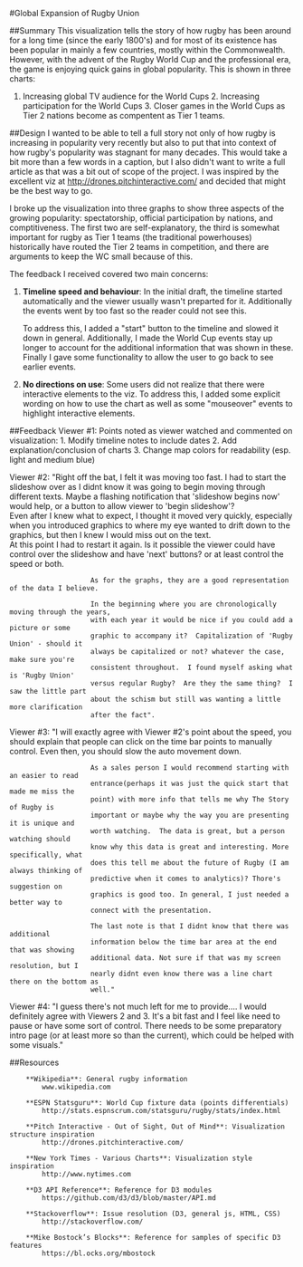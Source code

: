 #Global Expansion of Rugby Union

##Summary
This visualization tells the story of how rugby has been around for a long time
(since the early 1800's) and for most of its existence has been popular in mainly
a few countries, mostly within the Commonwealth.  However, with the advent of the
Rugby World Cup and the professional era, the game is enjoying quick gains in 
global popularity.  This is shown in three charts:
  1. Increasing global TV audience for the World Cups
	2. Increasing participation for the World Cups
	3. Closer games in the World Cups as Tier 2 nations become as compentent as
     Tier 1 teams.

##Design
I wanted to be able to tell a full story not only of how rugby is increasing in 
popularity very recently but also to put that into context of how rugby's 
popularity was stagnant for many decades.  This would take a bit more than a 
few words in a caption, but I also didn't want to write a full article as that
was a bit out of scope of the project.  I was inspired by the excellent viz at
 http://drones.pitchinteractive.com/ and decided that might be the best way to go.
 
I broke up the visualization into three graphs to show three aspects of the growing
popularity: spectatorship, official participation by nations, and comptitiveness.
The first two are self-explanatory, the third is somewhat important for rugby
as Tier 1 teams (the traditional powerhouses) historically have routed the Tier 2
teams in competition, and there are arguments to keep the WC small because of this.

The feedback I received covered two main concerns:

  1. **Timeline speed and behaviour**:  In the initial draft, the timeline started 
      automatically and the viewer usually wasn't preparted for it.  Additionally
      the events went by too fast so the reader could not see this.
		 
      To address this, I added a "start" button to the timeline and slowed it down
      in general.  Additionally, I made the World Cup events stay up longer to 
      account for the additional information that was shown in these.  Finally
      I gave some functionality to allow the user to go back to see earlier events.
		 
   2. **No directions on use**:  Some users did not realize that there were
      interactive elements to the viz.  To address this, I added some explicit 
      wording on how to use the chart as well as some "mouseover" events to 
      highlight interactive elements.
		 

##Feedback
Viewer #1:  Points noted as viewer watched and commented on visualization:
                  1. Modify timeline notes to include dates
                  2. Add explanation/conclusion of charts
                  3. Change map colors for readability (esp. light and medium blue)

Viewer #2:	"Right off the bat, I felt it was moving too fast.  I had to start the
            slideshow over as I didnt know it was going to begin moving through 
						different texts.  Maybe a flashing notification that 'slideshow begins 
						now' would help, or a button to allow viewer to 'begin slideshow'?  
						Even after I knew what to expect, I thought it moved very quickly, 
						especially when you introduced graphics to where my eye wanted to drift 
						down to the graphics, but then I knew I would miss out on the text.  
						At this point I had to restart it again.  Is it possible the viewer 
						could have control over the slideshow and have 'next' buttons?  or at 
						least control the speed or both.

						As for the graphs, they are a good representation of the data I believe.  

						In the beginning where you are chronologically moving through the years, 
						with each year it would be nice if you could add a picture or some 
						graphic to accompany it?  Capitalization of 'Rugby Union' - should it 
						always be capitalized or not? whatever the case, make sure you're 
						consistent throughout.  I found myself asking what is 'Rugby Union' 
						versus regular Rugby?  Are they the same thing?  I saw the little part
						about the schism but still was wanting a little more clarification 
						after the fact".

Viewer #3:	"I will exactly agree with Viewer #2's point about the speed, you 
						should explain that people can click on the time bar points to
						manually control. Even then, you should slow the auto movement down. 

						As a sales person I would recommend starting with an easier to read 
						entrance(perhaps it was just the quick start that made me miss the 
						point) with more info that tells me why The Story of Rugby is 
						important or maybe why the way you are presenting it is unique and 
						worth watching.  The data is great, but a person watching should 
						know why this data is great and interesting. More specifically, what
						does this tell me about the future of Rugby (I am always thinking of
						predictive when it comes to analytics)? Thore's suggestion on 
						graphics is good too. In general, I just needed a better way to 
						connect with the presentation.

						The last note is that I didnt know that there was additional 
						information below the time bar area at the end that was showing 
						additional data. Not sure if that was my screen resolution, but I 
						nearly didnt even know there was a line chart there on the bottom as 
						well."

Viewer #4: "I guess there's not much left for me to provide....  I would 
						definitely agree with Viewers 2 and 3.  It's a bit fast and I feel 
						like need to pause or have some sort of control.  There needs to be 
						some preparatory intro page (or at least more so than the current),
						which could be helped with some visuals."

##Resources 

		**Wikipedia**: General rugby information
			www.wikipedia.com
			
		**ESPN Statsguru**: World Cup fixture data (points differentials)
			http://stats.espnscrum.com/statsguru/rugby/stats/index.html

		**Pitch Interactive - Out of Sight, Out of Mind**: Visualization structure inspiration
			http://drones.pitchinteractive.com/
			
		**New York Times - Various Charts**: Visualization style inspiration
			http://www.nytimes.com

		**D3 API Reference**: Reference for D3 modules
			https://github.com/d3/d3/blob/master/API.md
			
		**Stackoverflow**: Issue resolution (D3, general js, HTML, CSS)
			http://stackoverflow.com/
			
		**Mike Bostock’s Blocks**: Reference for samples of specific D3 features
			https://bl.ocks.org/mbostock
